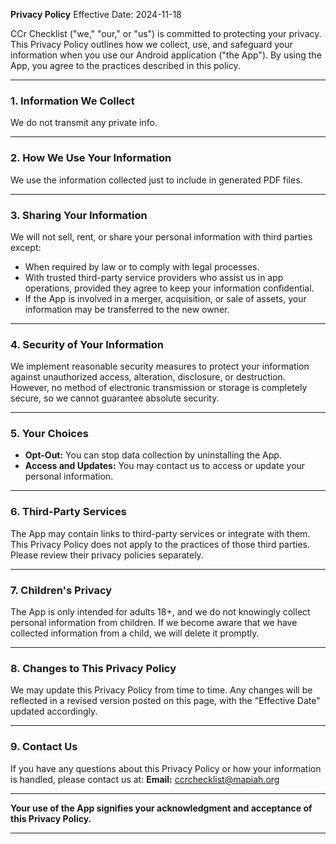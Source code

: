 **Privacy Policy**
Effective Date: 2024-11-18

CCr Checklist ("we," "our," or "us") is committed to protecting your privacy. This Privacy Policy outlines how we collect, use, and safeguard your information when you use our Android application ("the App"). By using the App, you agree to the practices described in this policy.

---

### **1. Information We Collect**
We do not transmit any private info.

---

### **2. How We Use Your Information**
We use the information collected just to include in generated PDF files.

---

### **3. Sharing Your Information**
We will not sell, rent, or share your personal information with third parties except:
- When required by law or to comply with legal processes.
- With trusted third-party service providers who assist us in app operations, provided they agree to keep your information confidential.
- If the App is involved in a merger, acquisition, or sale of assets, your information may be transferred to the new owner.

---

### **4. Security of Your Information**
We implement reasonable security measures to protect your information against unauthorized access, alteration, disclosure, or destruction. However, no method of electronic transmission or storage is completely secure, so we cannot guarantee absolute security.

---

### **5. Your Choices**
- **Opt-Out:** You can stop data collection by uninstalling the App.
- **Access and Updates:** You may contact us to access or update your personal information.

---

### **6. Third-Party Services**
The App may contain links to third-party services or integrate with them. This Privacy Policy does not apply to the practices of those third parties. Please review their privacy policies separately.

---

### **7. Children's Privacy**
The App is only intended for adults 18+, and we do not knowingly collect personal information from children. If we become aware that we have collected information from a child, we will delete it promptly.

---

### **8. Changes to This Privacy Policy**
We may update this Privacy Policy from time to time. Any changes will be reflected in a revised version posted on this page, with the "Effective Date" updated accordingly.

---

### **9. Contact Us**
If you have any questions about this Privacy Policy or how your information is handled, please contact us at:
**Email:** ccrchecklist@mapiah.org


---

**Your use of the App signifies your acknowledgment and acceptance of this Privacy Policy.**

---
